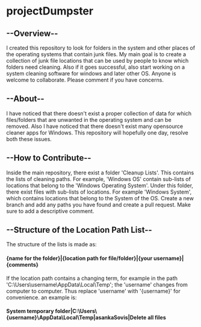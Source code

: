 # projectDumpster
## --Overview--
I created this repository to look for folders in the system and other places of the operating systems that contain junk files. My main goal is to create a collection of junk file locations that can be used by people to know which folders need cleaning. Also if it goes successful, also start working on a system cleaning software for windows and later other OS. Anyone is welcome to collaborate. Please comment if you have concerns.

## --About--
I have noticed that there doesn't exist a proper collection of data for which files/folders that are unwanted in the operating system and can be removed. Also I have noticed that there doesn't exist many opensource cleaner apps for Windows. This repository will hopefully one day, resolve both these issues.

## --How to Contribute--
Inside the main repository, there exist a folder 'Cleanup Lists'. This contains the lists of cleaning paths. For example, 'Windows OS' contain sub-lists of locations that belong to the 'Windows Operating System'. Under this folder, there exist files with sub-lists of locations. For example 'Windows System', which contains locations that belong to the System of the OS. Create a new branch and add any paths you have found and create a pull request. Make sure to add a descriptive comment.

## --Structure of the Location Path List--
The structure of the lists is made as:
####  {name for the folder}|{location path for file/folder}|{your username}|{comments}
If the location path contains a changing term, for example in the path 'C:\Users\username\AppData\Local\Temp'; the 'username' changes from computer to computer. Thus replace 'username' with '{username}' for convenience.
an example is:
####  System temporary folder|C:\Users\\{username}\AppData\Local\Temp|asankaSovis|Delete all files
